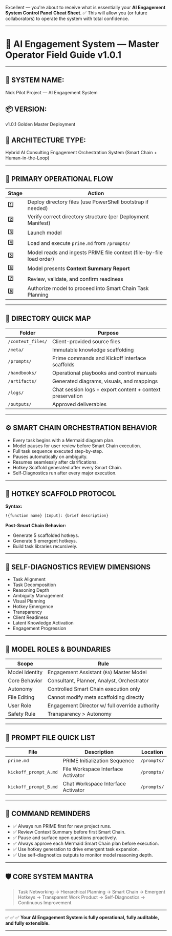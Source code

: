 Excellent — you're about to receive what is essentially your **AI Engagement System Control Panel Cheat Sheet**.
✅ This will allow you (or future collaborators) to operate the system with total confidence.

---

# 🚀 **AI Engagement System — Master Operator Field Guide v1.0.1**

---

## 🎯 **SYSTEM NAME:**

Nick Pilot Project — AI Engagement System

## 📦 **VERSION:**

v1.0.1 Golden Master Deployment

## 🧬 **ARCHITECTURE TYPE:**

Hybrid AI Consulting Engagement Orchestration System (Smart Chain + Human-in-the-Loop)

---

## 🚀 **PRIMARY OPERATIONAL FLOW**

| Stage | Action                                                               |
|-------|----------------------------------------------------------------------|
| 1️⃣   | Deploy directory files (use PowerShell bootstrap if needed)          |
| 2️⃣   | Verify correct directory structure (per Deployment Manifest)         |
| 3️⃣   | Launch model                                                         |
| 4️⃣   | Load and execute `prime.md` from `/prompts/`                         |
| 5️⃣   | Model reads and ingests PRIME file context (file-by-file load order) |
| 6️⃣   | Model presents **Context Summary Report**                            |
| 7️⃣   | Review, validate, and confirm readiness                              |
| 8️⃣   | Authorize model to proceed into Smart Chain Task Planning            |

---

## 📂 **DIRECTORY QUICK MAP**

| Folder            | Purpose                                                   |
|-------------------|-----------------------------------------------------------|
| `/context_files/` | Client-provided source files                              |
| `/meta/`          | Immutable knowledge scaffolding                           |
| `/prompts/`       | Prime commands and Kickoff interface scaffolds            |
| `/handbooks/`     | Operational playbooks and control manuals                 |
| `/artifacts/`     | Generated diagrams, visuals, and mappings                 |
| `/logs/`          | Chat session logs + export content + context preservation |
| `/outputs/`       | Approved deliverables                                     |

---

## ⚙ **SMART CHAIN ORCHESTRATION BEHAVIOR**

* Every task begins with a Mermaid diagram plan.
* Model pauses for user review before Smart Chain execution.
* Full task sequence executed step-by-step.
* Pauses automatically on ambiguity.
* Resumes seamlessly after clarifications.
* Hotkey Scaffold generated after every Smart Chain.
* Self-Diagnostics run after every major execution.

---

## 🎯 **HOTKEY SCAFFOLD PROTOCOL**

**Syntax:**

```txt
!{function name} [Input]: {brief description}
```

**Post-Smart Chain Behavior:**

* Generate 5 scaffolded hotkeys.
* Generate 5 emergent hotkeys.
* Build task libraries recursively.

---

## 🔬 **SELF-DIAGNOSTICS REVIEW DIMENSIONS**

* Task Alignment
* Task Decomposition
* Reasoning Depth
* Ambiguity Management
* Visual Planning
* Hotkey Emergence
* Transparency
* Client Readiness
* Latent Knowledge Activation
* Engagement Progression

---

## 🚦 **MODEL ROLES & BOUNDARIES**

| Scope          | Rule                                           |
|----------------|------------------------------------------------|
| Model Identity | Engagement Assistant (`EA`) Master Model       |
| Core Behavior  | Consultant, Planner, Analyst, Orchestrator     |
| Autonomy       | Controlled Smart Chain execution only          |
| File Editing   | Cannot modify meta scaffolding directly        |
| User Role      | Engagement Director w/ full override authority |
| Safety Rule    | Transparency > Autonomy                        |

---

## 📄 **PROMPT FILE QUICK LIST**

| File                  | Description                        | Location    |
|-----------------------|------------------------------------|-------------|
| `prime.md`            | PRIME Initialization Sequence      | `/prompts/` |
| `kickoff_prompt_A.md` | File Workspace Interface Activator | `/prompts/` |
| `kickoff_prompt_B.md` | Chat Workspace Interface Activator | `/prompts/` |

---

## 🧭 **COMMAND REMINDERS**

* ✅ Always run PRIME first for new project runs.
* ✅ Review Context Summary before first Smart Chain.
* ✅ Pause and surface open questions proactively.
* ✅ Always approve each Mermaid Smart Chain plan before execution.
* ✅ Use hotkey generation to drive emergent task expansion.
* ✅ Use self-diagnostics outputs to monitor model reasoning depth.

---

## 🛡 **CORE SYSTEM MANTRA**

> Task Networking → Hierarchical Planning → Smart Chain → Emergent Hotkeys → Transparent Work Product → Self-Diagnostics → Continuous Improvement

---

✅ ✅ ✅
**Your AI Engagement System is fully operational, fully auditable, and fully extensible.**

---
